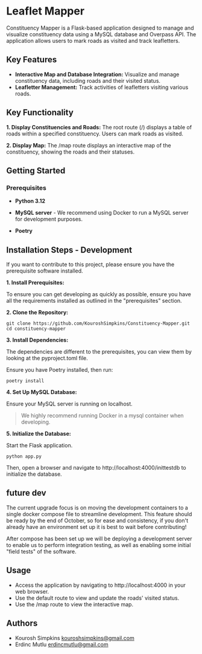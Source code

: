 # Leaflet Mapper
Constituency Mapper is a Flask-based application designed to manage and visualize constituency data using a MySQL database and Overpass API. The application allows users to mark roads as visited and track leafletters.

## Key Features
- **Interactive Map and Database Integration:** Visualize and manage constituency data, including roads and their visited status.
- **Leafletter Management:** Track activities of leafletters visiting various roads.

## Key Functionality

**1. Display Constituencies and Roads:**
The root route (/) displays a table of roads within a specified constituency. Users can mark roads as visited.

**2. Display Map:** The /map route displays an interactive map of the constituency, showing the roads and their statuses.

## Getting Started

### Prerequisites
- **Python 3.12**

- **MySQL server** - We recommend using Docker to run a MySQL server for development purposes.

- **Poetry**

## Installation Steps - Development

If you want to contribute to this project, please ensure you have the prerequisite software installed.

**1. Install Prerequisites:**

To ensure you can get developing as quickly as possible, ensure you have all the requirements installed as outlined in the
"prerequisites" section.

**2. Clone the Repository:**
```
git clone https://github.com/KouroshSimpkins/Constituency-Mapper.git
cd constituency-mapper
```

**3. Install Dependencies:**

The dependencies are different to the prerequisites, you can view them by looking at the pyproject.toml file.

Ensure you have Poetry installed, then run:
```
poetry install
```

**4. Set Up MySQL Database:**

Ensure your MySQL server is running on localhost.

>We highly recommend running Docker in a mysql container when developing.

**5. Initialize the Database:**

Start the Flask application.
```
python app.py
```
Then, open a browser and navigate to http://localhost:4000/inittestdb to initialize the database.

## future dev

The current upgrade focus is on moving the development containers to a single docker compose file to streamline development.
This feature should be ready by the end of October, so for ease and consistency, if you don't already have an environment set up it is best to wait before contributing!

After compose has been set up we will be deploying a development server to enable us to perform integration testing, as well as enabling some initial "field tests" of the software.

## Usage
- Access the application by navigating to http://localhost:4000 in your web browser.
- Use the default route to view and update the roads' visited status.
- Use the /map route to view the interactive map.

## Authors
- Kourosh Simpkins kouroshsimpkins@gmail.com
- Erdinc Mutlu erdincmutlu@gmail.com
